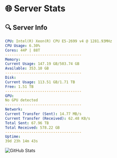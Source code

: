 # 🌐 Server Stats
## 🔍 Server Info
```yaml
CPU: Intel(R) Xeon(R) CPU E5-2699 v4 @ 1281.93MHz
CPU Usage: 6.30%
Cores: 44P | 88T
-----------------------------------
Memory:
Current Usage: 147.19 GB/503.74 GB
Available: 353.10 GB
-----------------------------------
Disk:
Current Usage: 113.51 GB/1.71 TB
Free: 1.51 TB
-----------------------------------
GPU:
No GPU detected
-----------------------------------
Network:
Current Transfer (Sent): 14.77 MB/s
Current Transfer (Received): 62.48 KB/s
Total Sent: 67.96 TB
Total Received: 578.22 GB
-----------------------------------
Uptime:
39d 23h 14m 43s
```
![GitHub Stats](https://img.shields.io/badge/Updated-2025-04-16_20:37:32-blue)